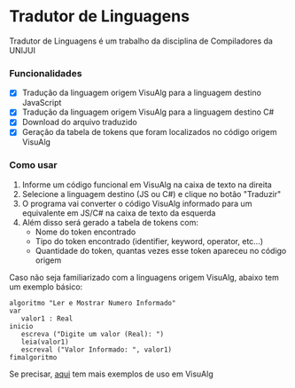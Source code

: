 # Tradutor de Linguagens
Tradutor de Linguagens é um trabalho da disciplina de Compiladores da UNIJUI
### Funcionalidades
* [x] Tradução da linguagem origem VisuAlg para a linguagem destino JavaScript
* [x] Tradução da linguagem origem VisuAlg para a linguagem destino C#
* [x] Download do arquivo traduzido
* [x] Geração da tabela de tokens que foram localizados no código origem VisuAlg
### Como usar
1. Informe um código funcional em VisuAlg na caixa de texto na direita
2. Selecione a linguagem destino (JS ou C#) e clique no botão "Traduzir"
3. O programa vai converter o código VisuAlg informado para um equivalente em JS/C# na caixa de texto da esquerda
4. Além disso será gerado a tabela de tokens com:
    * Nome do token encontrado
    * Tipo do token encontrado (identifier, keyword, operator, etc...)
    * Quantidade do token, quantas vezes esse token apareceu no código origem

Caso não seja familiarizado com a linguagens origem VisuAlg, abaixo tem um exemplo básico:
```
algoritmo "Ler e Mostrar Numero Informado"
var
   valor1 : Real
inicio
   escreva ("Digite um valor (Real): ")
   leia(valor1)
   escreval ("Valor Informado: ", valor1)
fimalgoritmo
```

Se precisar, [aqui](ExemplosEmVisualg.txt) tem mais exemplos de uso em VisuAlg
